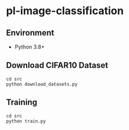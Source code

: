 # pl-image-classification
## Environment
- Python 3.8+

## Download CIFAR10 Dataset
```
cd src
python download_datasets.py
```

## Training
```
cd src
python train.py
```